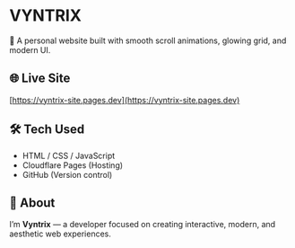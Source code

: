 # VYNTRIX

💜 A personal website built with smooth scroll animations, glowing grid, and modern UI.

## 🌐 Live Site
[https://vyntrix-site.pages.dev](https://vyntrix-site.pages.dev)

## 🛠️ Tech Used
- HTML / CSS / JavaScript
- Cloudflare Pages (Hosting)
- GitHub (Version control)

## 👋 About
I’m **Vyntrix** — a developer focused on creating interactive, modern, and aesthetic web experiences.

